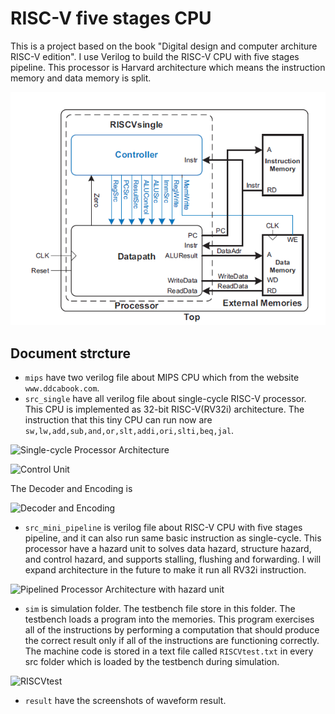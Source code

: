 # RISC-V five stages CPU
This is a project based on the book "Digital design and computer architure RISC-V edition".
I use Verilog to build the RISC-V CPU with five stages pipeline. This processor is Harvard architecture which means the instruction memory and data memory is split.

![Harvard Architecture](figure/archi.png)
## Document strcture
- `mips` have two verilog file about MIPS CPU which from the website `www.ddcabook.com`.
- `src_single` have all verilog file about single-cycle RISC-V processor. This CPU is implemented as 32-bit RISC-V(RV32i) architecture. The instruction that this tiny CPU can run now are `sw,lw,add,sub,and,or,slt,addi,ori,slti,beq,jal`.

![Single-cycle Processor Architecture](https://github.com/BoChen-Ye/RISC-V-five-stage-CPU/tree/main/figure/single_cycle.png)

![Control Unit](https://github.com/BoChen-Ye/RISC-V-five-stage-CPU/tree/main/figure/single_control.png)

The Decoder and Encoding is 

![Decoder and Encoding](https://github.com/BoChen-Ye/RISC-V-five-stage-CPU/tree/main/figure/encoding.png)
- `src_mini_pipeline` is verilog file about RISC-V CPU with five stages pipeline, and it can also run same basic instruction as single-cycle. This processor have a hazard unit to solves data hazard, structure hazard, and control hazard, and supports stalling, flushing and forwarding. I will expand architecture in the future to make it run all RV32i instruction.

![Pipelined Processor Architecture with hazard unit](https://github.com/BoChen-Ye/RISC-V-five-stage-CPU/tree/main/figure/pipelined_processor.png)
- `sim` is simulation folder. The testbench file store in this folder. The testbench loads a program into the memories. This program exercises all of the instructions by performing a computation that should produce the correct result only if all of the instructions are functioning correctly. The machine code is stored in a text file called `RISCVtest.txt` in every src folder which is loaded by the testbench during simulation.

![RISCVtest](https://github.com/BoChen-Ye/RISC-V-five-stage-CPU/tree/main/figure/test.png)
- `result` have the screenshots of waveform result.
